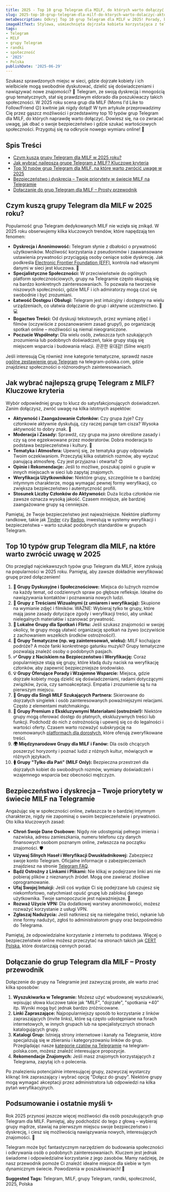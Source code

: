 ```yaml
---
title: 2025 - Top 10 grup Telegram dla MILF, do których warto dołączyć (Aktualizacja 2025)
slug: 2025-top-10-grup-telegram-dla-milf-do-ktorych-warto-dolaczyc-aktualizacja-2025
metaDescription: Odkryj Top 10 grup Telegram dla MILF w 2025! Porady, bezpieczeństwo i najlepsze społeczności dla dojrzałych. Dołącz do dyskusji i znajdź coś dla siebie!
imageAltText: Stylowa, uśmiechnięta dojrzała kobieta korzystająca z telefonu, symbolizująca grupy Telegram dla MILF.
tags:
- Telegram
- MILF
- grupy Telegram
- randki
- społeczność
- '2025'
- Polska
publishDate: '2025-06-29'
---
```


Szukasz sprawdzonych miejsc w sieci, gdzie dojrzałe kobiety i ich wielbiciele mogą swobodnie dyskutować, dzielić się doświadczeniami i nawiązywać nowe znajomości? 🤔 Telegram, ze swoją dyskrecją i mnogością grup tematycznych, stał się prawdziwym eldorado dla poszukiwaczy takich społeczności. W 2025 roku scena grup dla MILF (Moms I'd Like to Follow/Friend 😉) kwitnie jak nigdy dotąd! W tym artykule przeprowadzimy Cię przez gąszcz możliwości i przedstawimy top 10 typów grup Telegram dla MILF, do których naprawdę warto dołączyć. Dowiesz się, na co zwracać uwagę, jak dbać o swoje bezpieczeństwo i gdzie szukać wartościowych społeczności. Przygotuj się na odkrycie nowego wymiaru online! 🚀

## Spis Treści

- [Czym kuszą grupy Telegram dla MILF w 2025 roku?](#czym-kusza-grupy-telegram-dla-milf-w-2025-roku)
- [Jak wybrać najlepszą grupę Telegram z MILF? Kluczowe kryteria](#jak-wybrac-najlepsza-grupe-telegram-z-milf-kluczowe-kryteria)
- [Top 10 typów grup Telegram dla MILF, na które warto zwrócić uwagę w 2025](#top-10-typow-grup-telegram-dla-milf-na-ktore-warto-zwrocic-uwage-w-2025)
- [Bezpieczeństwo i dyskrecja – Twoje priorytety w świecie MILF na Telegramie](#bezpieczenstwo-i-dyskrecja--twoje-priorytety-w-swiecie-milf-na-telegramie)
- [Dołączanie do grup Telegram dla MILF – Prosty przewodnik](#dolaczanie-do-grup-telegram-dla-milf--prosty-przewodnik)

## Czym kuszą grupy Telegram dla MILF w 2025 roku?

Popularność grup Telegram dedykowanych MILF nie wzięła się znikąd. W 2025 roku obserwujemy kilka kluczowych trendów, które napędzają ten fenomen:

*   **Dyskrecja i Anonimowość:** Telegram słynie z dbałości o prywatność użytkowników. Możliwość korzystania z pseudonimów i zaawansowane ustawienia prywatności przyciągają osoby ceniące sobie dyskrecję. Jak podkreśla [Electronic Frontier Foundation (EFF)](https://www.eff.org/issues/privacy), kontrola nad własnymi danymi w sieci jest kluczowa. 🤫
*   **Specjalistyczne Społeczności:** W przeciwieństwie do ogólnych platform społecznościowych, grupy na Telegramie często skupiają się na bardzo konkretnych zainteresowaniach. To pozwala na tworzenie niszowych społeczności, gdzie MILF i ich admiratorzy mogą czuć się swobodnie i być zrozumiani.
*   **Łatwość Dostępu i Obsługi:** Telegram jest intuicyjny i dostępny na wielu urządzeniach, co ułatwia dołączanie do grup i aktywne uczestnictwo. 📱💻
*   **Bogactwo Treści:** Od dyskusji tekstowych, przez wymianę zdjęć i filmów (oczywiście z poszanowaniem zasad grupy!), po organizację spotkań online – możliwości są niemal nieograniczone.
*   **Poczucie Wspólnoty:** Dla wielu osób, zwłaszcza tych szukających zrozumienia lub podobnych doświadczeń, takie grupy stają się miejscem wsparcia i budowania relacji. 끈끈한 유대감! (Silne więzi!)

Jeśli interesują Cię również inne kategorie tematyczne, sprawdź nasze [ogólne zestawienie grup Telegram](/grupy) na telegram-polska.com, gdzie znajdziesz społeczności o różnorodnych zainteresowaniach.

## Jak wybrać najlepszą grupę Telegram z MILF? Kluczowe kryteria

Wybór odpowiedniej grupy to klucz do satysfakcjonujących doświadczeń. Zanim dołączysz, zwróć uwagę na kilka istotnych aspektów:

*   **Aktywność i Zaangażowanie Członków:** Czy grupa żyje? Czy członkowie aktywnie dyskutują, czy raczej panuje tam cisza? Wysoka aktywność to dobry znak. 👀
*   **Moderacja i Zasady:** Sprawdź, czy grupa ma jasno określone zasady i czy są one egzekwowane przez moderatorów. Dobra moderacja to podstawa bezpieczeństwa i kultury. 📜
*   **Tematyka i Atmosfera:** Upewnij się, że tematyka grupy odpowiada Twoim oczekiwaniom. Przeczytaj kilka ostatnich rozmów, aby wyczuć panującą atmosferę. Czy jest przyjazna i otwarta? 😊
*   **Opinie i Rekomendacje:** Jeśli to możliwe, poszukaj opinii o grupie w innych miejscach w sieci lub zapytaj znajomych.
*   **Weryfikacja Użytkowników:** Niektóre grupy, szczególnie te o bardziej intymnym charakterze, mogą wymagać pewnej formy weryfikacji, co zwiększa bezpieczeństwo i autentyczność profili.
*   **Stosunek Liczby Członków do Aktywności:** Duża liczba członków nie zawsze oznacza wysoką jakość. Czasem mniejsze, ale bardziej zaangażowane grupy są cenniejsze.

Pamiętaj, że Twoje bezpieczeństwo jest najważniejsze. Niektóre platformy randkowe, takie jak [Tinder](https://tinder.com/) czy [Badoo](https://badoo.com/), inwestują w systemy weryfikacji i bezpieczeństwa – warto szukać podobnych standardów w grupach Telegram.

## Top 10 typów grup Telegram dla MILF, na które warto zwrócić uwagę w 2025

Oto przegląd najciekawszych typów grup Telegram dla MILF, które zyskują na popularności w 2025 roku. Pamiętaj, aby zawsze dokładnie weryfikować grupę przed dołączeniem!

1.  **💬 Grupy Dyskusyjne i Społecznościowe:** Miejsca do luźnych rozmów na każdy temat, od codziennych spraw po głębsze refleksje. Idealne do nawiązywania kontaktów i poznawania nowych ludzi.
2.  **📸 Grupy z Treściami Wizualnymi (z umiarem i weryfikacją):** Skupione na wymianie zdjęć i filmików. WAŻNE: Wybieraj tylko te grupy, które mają jasne zasady dotyczące zgody i weryfikacji treści, aby unikać nielegalnych materiałów i szanować prywatność.
3.  **📍 Lokalne Grupy dla Spotkań i Flirtu:** Jeśli szukasz znajomości w swojej okolicy, te grupy mogą ułatwić organizację spotkań na żywo (oczywiście z zachowaniem wszelkich środków ostrożności!).
4.  **🎨 Grupy Tematyczne (np. wg zainteresowań, wieku):** MILF kochające podróże? A może fanki konkretnego gatunku muzyki? Grupy tematyczne pozwalają znaleźć osoby o podobnych pasjach.
5.  **✅ Grupy z Naciskiem na Bezpieczeństwo i Weryfikację:** Coraz popularniejsze stają się grupy, które kładą duży nacisk na weryfikację członków, aby zapewnić bezpieczniejsze środowisko.
6.  **💡 Grupy Oferujące Porady i Wzajemne Wsparcie:** Miejsca, gdzie dojrzałe kobiety mogą dzielić się doświadczeniami, radami dotyczącymi związków, życia, czy samoakceptacji. Empatia i zrozumienie są tu na pierwszym miejscu.
7.  **💖 Grupy dla Singli MILF Szukających Partnera:** Skierowane do dojrzałych singielek i osób zainteresowanych poważniejszymi relacjami. Często z elementami matchmakingu.
8.  **💎 Grupy Premium z Ekskluzywnymi Materiałami (ostrożnie!):** Niektóre grupy mogą oferować dostęp do płatnych, ekskluzywnych treści lub funkcji. Podchodź do nich z ostrożnością i upewnij się co do legalności i wartości oferty. Czasem warto rozważyć subskrypcję na renomowanych [platformach dla dorosłych](https://pl.wikipedia.org/wiki/Pornografia_internetowa), które oferują zweryfikowane treści.
9.  **🌍 Międzynarodowe Grupy dla MILF i Fanów:** Dla osób chcących poszerzyć horyzonty i poznać ludzi z różnych kultur, mówiących w różnych językach.
10. **🚺 Grupy "Tylko dla Pań" (MILF Only):** Bezpieczna przestrzeń dla dojrzałych kobiet do swobodnych rozmów, wymiany doświadczeń i wzajemnego wsparcia bez obecności mężczyzn.

## Bezpieczeństwo i dyskrecja – Twoje priorytety w świecie MILF na Telegramie

Angażując się w społeczności online, zwłaszcza te o bardziej intymnym charakterze, nigdy nie zapominaj o swoim bezpieczeństwie i prywatności. Oto kilka kluczowych zasad:

*   **Chroń Swoje Dane Osobowe:** Nigdy nie udostępniaj pełnego imienia i nazwiska, adresu zamieszkania, numeru telefonu czy danych finansowych osobom poznanym online, zwłaszcza na początku znajomości. 🛡️
*   **Używaj Silnych Haseł i Weryfikacji Dwuskładnikowej:** Zabezpiecz swoje konto Telegram. Oficjalne informacje o zabezpieczeniach znajdziesz na stronie [Telegram FAQ](https://telegram.org/faq#security).
*   **Bądź Ostrożny z Linkami i Plikami:** Nie klikaj w podejrzane linki ani nie pobieraj plików z nieznanych źródeł. Mogą one zawierać złośliwe oprogramowanie.
*   **Ufaj Swojej Intuicji:** Jeśli coś wydaje Ci się podejrzane lub czujesz się niekomfortowo, natychmiast opuść grupę lub zablokuj danego użytkownika. Twoje samopoczucie jest najważniejsze. 💯
*   **Rozważ Użycie VPN:** Dla dodatkowej warstwy anonimowości, możesz rozważyć korzystanie z usługi VPN.
*   **Zgłaszaj Nadużycia:** Jeśli natkniesz się na nielegalne treści, nękanie lub inne formy nadużyć, zgłoś to administratorom grupy oraz bezpośrednio do Telegrama.

Pamiętaj, że odpowiedzialne korzystanie z internetu to podstawa. Więcej o bezpieczeństwie online możesz przeczytać na stronach takich jak [CERT Polska](https://www.cert.pl/ouch/), które dostarczają cennych porad.

## Dołączanie do grup Telegram dla MILF – Prosty przewodnik

Dołączenie do grupy na Telegramie jest zazwyczaj proste, ale warto znać kilka sposobów:

1.  **Wyszukiwarka w Telegramie:** Możesz użyć wbudowanej wyszukiwarki, wpisując słowa kluczowe takie jak "MILF", "dojrzałe", "spotkania +40" itp. Wyniki mogą być jednak bardzo zróżnicowane.
2.  **Linki Zapraszające:** Najpopularniejszy sposób to korzystanie z linków zapraszających (invite links), które są często udostępniane na forach internetowych, w innych grupach lub na specjalistycznych stronach katalogujących grupy.
3.  **Katalogi Grup:** Istnieją strony internetowe i kanały na Telegramie, które specjalizują się w zbieraniu i kategoryzowaniu linków do grup. Przeglądając nasze [kategorie czatów na Telegramie](/czaty) na telegram-polska.com, możesz znaleźć interesujące propozycje.
4.  **Rekomendacje Znajomych:** Jeśli masz znajomych korzystających z Telegrama, zapytaj ich o polecenia.

Po znalezieniu potencjalnie interesującej grupy, zazwyczaj wystarczy kliknąć link zapraszający i wybrać opcję "Dołącz do grupy". Niektóre grupy mogą wymagać akceptacji przez administratora lub odpowiedzi na kilka pytań weryfikacyjnych.

## Podsumowanie i ostatnie myśli ✨

Rok 2025 przynosi jeszcze więcej możliwości dla osób poszukujących grup Telegram dla MILF. Pamiętaj, aby podchodzić do tego z głową – wybieraj grupy mądrze, stawiaj na pierwszym miejscu swoje bezpieczeństwo i dyskrecję, i ciesz się możliwością nawiązywania nowych, interesujących znajomości. 🥳

Telegram może być fantastycznym narzędziem do budowania społeczności i odkrywania osób o podobnych zainteresowaniach. Kluczem jest jednak świadome i odpowiedzialne korzystanie z jego zasobów. Mamy nadzieję, że nasz przewodnik pomoże Ci znaleźć idealne miejsce dla siebie w tym dynamicznym świecie. Powodzenia w poszukiwaniach! 💖




**Suggested Tags:**
Telegram, MILF, grupy Telegram, randki, społeczność, 2025, Polska
